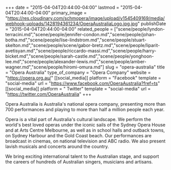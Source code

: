 +++
date = "2015-04-04T20:44:00-04:00"
lastmod = "2015-04-04T20:44:00-04:00"
primary_image = "https://res.cloudinary.com/schmopera/image/upload/v1545409169/media/webhook-uploads/1428194361234/OperaAustraliaLogo.jpg.jpg"
publishDate = "2015-04-04T20:44:00-04:00"
related_people = ["scene/people/lyndon-terracini.md","scene/people/jennifer-condon.md","scene/people/johan-botha.md","scene/people/lise-lindstrom.md","scene/people/stuart-skelton.md","scene/people/scene/gabor-bretz.md","scene/people/liparit-avetisyan.md","scene/people/riccardo-massi.md","scene/people/harry-bicket.md","scene/people/sarah-castle.md","scene/people/yonghoon-lee.md","scene/people/alexander-lewis.md","scene/people/amber-wagner.md","scene/people/hiromi-omura.md"]
slug = "opera-australia"
title = "Opera Australia"
type_of_company = "Opera Company"
website = "https://opera.org.au/"
[[social_media]]
platform = "Facebook"
template = "social-media"
url = "https://www.facebook.com/OperaAustralia?fref=ts"
[[social_media]]
platform = " Twitter"
template = "social-media"
url = "https://twitter.com/OperaAustralia"
+++

<p>
	Opera Australia is Australia's national opera company, presenting more than 700 performances and playing to more than half a million people each year.
</p>
<p>
	Opera is a vital part of Australia's cultural landscape. We perform the world's best loved operas under the iconic sails of the Sydney Opera House and at Arts Centre Melbourne, as well as in school halls and outback towns, on Sydney Harbour and the Gold Coast beach. Our performances are broadcast in cinemas, on national television and ABC radio. We also present lavish musicals and concerts around the country.
</p>
<p>
	We bring exciting international talent to the Australian stage, and support the careers of hundreds of Australian singers, musicians and artisans.
</p>
